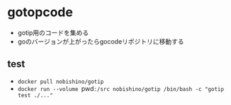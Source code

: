 # gotopcode

- gotip用のコードを集める
- goのバージョンが上がったらgocodeリポジトリに移動する

## test

- `docker pull nobishino/gotip`
- `docker run --volume `pwd`:/src nobishino/gotip /bin/bash -c "gotip test ./..."`